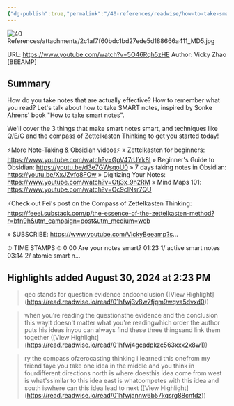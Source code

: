 ```yaml
---
{"dg-publish":true,"permalink":"/40-references/readwise/how-to-take-smart-notes/","tags":["rw/articles"]}
---
```


![40 References/attachments/2c1af7f60bdc1bd27ede5d188666a411_MD5.jpg](/img/user/40%20References/attachments/2c1af7f60bdc1bd27ede5d188666a411_MD5.jpg)
  
URL: https://www.youtube.com/watch?v=5O46Rqh5zHE
Author: Vicky Zhao [BEEAMP]

## Summary

How do you take notes that are actually effective? How to remember what you read? Let's talk about how to take SMART notes, inspired by Sonke Ahrens' book "How to take smart notes". 

We'll cover the 3 things that make smart notes smart, and techniques like Q/E/C and the compass of Zettelkasten Thinking to get you started today! 

⚡️More Note-Taking & Obsidian videos⚡️
» Zettelkasten for beginners: https://www.youtube.com/watch?v=GpV47rUYk8I
» Beginner's Guide to Obsidian: https://youtu.be/d3e7GWsqoU0
» 7 days taking notes in Obsidian: https://youtu.be/XxJZvfo8FOw
» Digitizing Your Notes: https://www.youtube.com/watch?v=Otj3x_9h2RM
» Mind Maps 101: https://www.youtube.com/watch?v=Oc9clNsr7QU

⚡️Check out Fei's post on the Compass of Zettelkasten Thinking: https://feeei.substack.com/p/the-essence-of-the-zettelkasten-method?r=bfn9h&utm_campaign=post&utm_medium=web

 » SUBSCRIBE: https://www.youtube.com/VickyBeeamp?s...


⏱ TIME STAMPS ⏱
0:00 Are your notes smart?
01:23 1/ active smart notes
03:14 2/ atomic smart n...

## Highlights added August 30, 2024 at 2:23 PM
>qec stands for question evidence andconclusion ([View Highlight] (https://read.readwise.io/read/01hfwj3v8w7fjqm9wqva5dvxd0))


>when you're reading the questionsthe evidence and the conclusion this wayit doesn't matter what you're readingwhich order the author puts his ideas inyou can always find these three thingsand link them together ([View Highlight] (https://read.readwise.io/read/01hfwj4gcadpkzc563xxx2x8w1))


>ry the compass ofzerocasting thinking i learned this onefrom my friend faye you take one idea in
>the middle and you think in fourdifferent directions north is where doesthis idea come from west is what'ssimilar to this idea east is whatcompetes with this idea and south iswhere can this idea lead to next ([View Highlight] (https://read.readwise.io/read/01hfwjannw6b57kqsrg88cnfdz))


